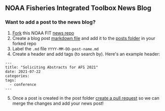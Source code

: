 ## NOAA Fisheries Integrated Toolbox News Blog

### Want to add a post to the news blog? 

1. [Fork](https://docs.github.com/en/github/getting-started-with-github/quickstart/fork-a-repo) this NOAA FIT [news repo](https://github.com/noaa-fisheries-integrated-toolbox/news)
2. Create a blog post [markdown file](https://guides.github.com/features/mastering-markdown/) and add it to the [posts folder](https://github.com/noaa-fisheries-integrated-toolbox/news/tree/master/_posts) in your forked repo
3. Label the `.md` file `YYYY-MM-DD-post-name.md`
4. Create a header and add tags (to search by). Here's an example header: 

```
---
title: "Soliciting Abstracts for AFS 2021"
date: 2021-07-22
categories:
tags:
  - conference
---
```

5. Once a post is created in the post folder [create a pull request](https://docs.github.com/en/github/collaborating-with-pull-requests/proposing-changes-to-your-work-with-pull-requests/creating-a-pull-request) so we can merge the changes and add your news post!

